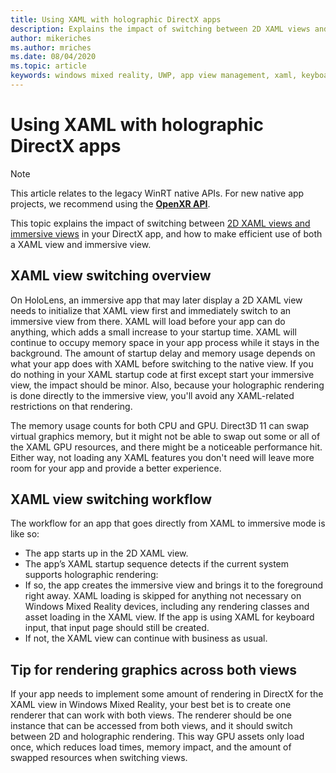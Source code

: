 ```yaml
---
title: Using XAML with holographic DirectX apps
description: Explains the impact of switching between 2D XAML views and immersive views in your DirectX app, and how to make efficient use of both a XAML view and immersive view.
author: mikeriches
ms.author: mriches
ms.date: 08/04/2020
ms.topic: article
keywords: windows mixed reality, UWP, app view management, xaml, keyboard, walkthrough, DirectX
---
```



# Using XAML with holographic DirectX apps

> [!NOTE]
> This article relates to the legacy WinRT native APIs.  For new native app projects, we recommend using the **[OpenXR API](../native/openxr-getting-started.md)**.

This topic explains the impact of switching between [2D XAML views and immersive views](../../design/app-views.md) in your DirectX app, and how to make efficient use of both a XAML view and immersive view.

## XAML view switching overview

On HoloLens, an immersive app that may later display a 2D XAML view needs to initialize that XAML view first and immediately switch to an immersive view from there. XAML will load before your app can do anything, which adds a small increase to your startup time. XAML will continue to occupy memory space in your app process while it stays in the background. The amount of startup delay and memory usage depends on what your app does with XAML before switching to the native view. If you do nothing in your XAML startup code at first except start your immersive view, the impact should be minor. Also, because your holographic rendering is done directly to the immersive view, you'll avoid any XAML-related restrictions on that rendering.

The memory usage counts for both CPU and GPU. Direct3D 11 can swap virtual graphics memory, but it might not be able to swap out some or all of the XAML GPU resources, and there might be a noticeable performance hit. Either way, not loading any XAML features you don't need will leave more room for your app and provide a better experience.

## XAML view switching workflow

The workflow for an app that goes directly from XAML to immersive mode is like so:
* The app starts up in the 2D XAML view.
* The app’s XAML startup sequence detects if the current system supports holographic rendering:
* If so, the app creates the immersive view and brings it to the foreground right away. XAML loading is skipped for anything not necessary on Windows Mixed Reality devices, including any rendering classes and asset loading in the XAML view. If the app is using XAML for keyboard input, that input page should still be created.
* If not, the XAML view can continue with business as usual.

## Tip for rendering graphics across both views

If your app needs to implement some amount of rendering in DirectX for the XAML view in Windows Mixed Reality, your best bet is to create one renderer that can work with both views. The renderer should be one instance that can be accessed from both views, and it should switch between 2D and holographic rendering. This way GPU assets only load once, which reduces load times, memory impact, and the amount of swapped resources when switching views.
